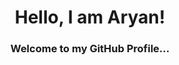 <h1 align="center">Hello, I am Aryan!</h1>
<h3 align="center">Welcome to my GitHub Profile...</h3>
<section>
  </section>

